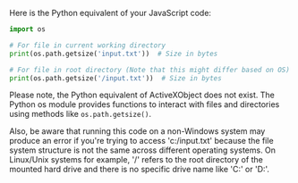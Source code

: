 Here is the Python equivalent of your JavaScript code:

```python
import os

# For file in current working directory
print(os.path.getsize('input.txt'))  # Size in bytes

# For file in root directory (Note that this might differ based on OS)
print(os.path.getsize('/input.txt'))  # Size in bytes
```
Please note, the Python equivalent of ActiveXObject does not exist. The Python os module provides functions to interact with files and directories using methods like `os.path.getsize()`. 

Also, be aware that running this code on a non-Windows system may produce an error if you're trying to access 'c:/input.txt' because the file system structure is not the same across different operating systems. On Linux/Unix systems for example, '/' refers to the root directory of the mounted hard drive and there is no specific drive name like 'C:' or 'D:'.

